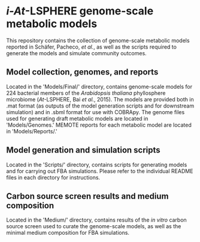 *i-At*-LSPHERE genome-scale metabolic models
========================

This repository contains the collection of genome-scale metabolic models reported in Schäfer, Pacheco, *et al.*, as well as the scripts required to generate the models and simulate community outcomes.

## Model collection, genomes, and reports

Located in the 'Models/Final/' directory, contains genome-scale models for 224 bacterial members of the *Arabidopsis thaliana* phyllosphere microbiome (*At*-LSPHERE, Bai *et al.*, 2015). The models are provided both in .mat format (as outputs of the model generation scripts and for downstream simulation) and in .sbml format for use with COBRApy. The genome files used for generating draft metabolic models are located in 'Models/Genomes.' MEMOTE reports for each metabolic model are located in 'Models/Reports/.'

## Model generation and simulation scripts

Located in the 'Scripts/' directory, contains scripts for generating models and for carrying out FBA simulations. Please refer to the individual README files in each directory for instructions.

## Carbon source screen results and medium composition

Located in the 'Medium/' directory, contains results of the *in vitro* carbon source screen used to curate the genome-scale models, as well as the minimal medium composition for FBA simulations.